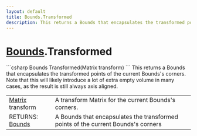 ```yaml
---
layout: default
title: Bounds.Transformed
description: This returns a Bounds that encapsulates the transformed points of the current Bounds's corners. Note that this will likely introduce a lot of extra empty volume in many cases, as the result is still always axis aligned.
---
```

# [Bounds]({{site.url}}/Pages/StereoKit/Bounds.html).Transformed

<div class='signature' markdown='1'>
```csharp
Bounds Transformed(Matrix transform)
```
This returns a Bounds that encapsulates the transformed
points of the current Bounds's corners. Note that this will likely
introduce a lot of extra empty volume in many cases, as the result
is still always axis aligned.
</div>

|  |  |
|--|--|
|[Matrix]({{site.url}}/Pages/StereoKit/Matrix.html) transform|A transform Matrix for the current Bounds's             corners.|
|RETURNS: [Bounds]({{site.url}}/Pages/StereoKit/Bounds.html)|A Bounds that encapsulates the transformed points of the current Bounds's corners|




